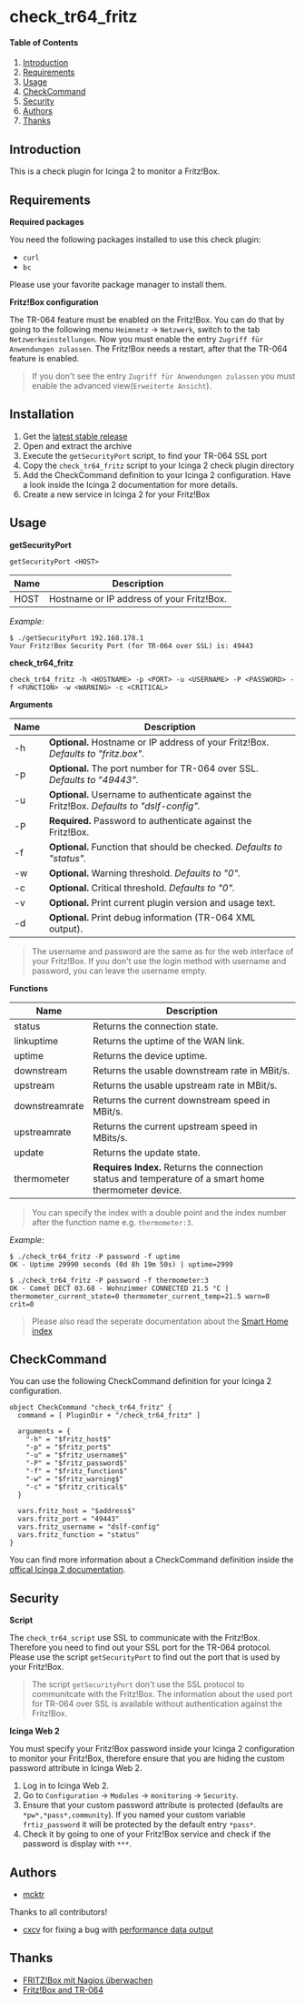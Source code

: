 # check_tr64_fritz

#### Table of Contents

1. [Introduction](#introduction)
2. [Requirements](#requirements)
3. [Usage](#usage)
4. [CheckCommand](#checkcommand)
5. [Security](#security)
6. [Authors](#authors)
7. [Thanks](#thanks)

## Introduction

This is a check plugin for Icinga 2 to monitor a Fritz!Box.

## Requirements

__Required packages__

You need the following packages installed to use this check plugin:

- `curl`
- `bc`

Please use your favorite package manager to install them.

__Fritz!Box configuration__

The TR-064 feature must be enabled on the Fritz!Box. You can do that by going to
the following menu `Heimnetz` -> `Netzwerk`, switch to the tab
`Netzwerkeinstellungen`. Now you must enable the entry `Zugriff für Anwendungen
zulassen`. The Fritz!Box needs a restart, after that the TR-064 feature is
enabled.

> If you don't see the entry `Zugriff für Anwendungen zulassen` you must enable
> the advanced view(`Erweiterte Ansicht`).

## Installation

1. Get the [latest stable release](https://github.com/mcktr/check_tr64_fritz/releases)
2. Open and extract the archive
3. Execute the `getSecurityPort` script, to find your TR-064 SSL port
4. Copy the `check_tr64_fritz` script to your Icinga 2 check plugin directory
5. Add the CheckCommand definition to your Icinga 2 configuration. Have a look inside the Icinga 2 documentation for more details.
6. Create a new service in Icinga 2 for your Fritz!Box

## Usage

__getSecurityPort__

```
getSecurityPort <HOST>
```

| Name | Description                               |
| ---  | ---                                       |
| HOST | Hostname or IP address of your Fritz!Box. |

_Example:_

```
$ ./getSecurityPort 192.168.178.1
Your Fritz!Box Security Port (for TR-064 over SSL) is: 49443
```

__check_tr64_fritz__

```
check_tr64_fritz -h <HOSTNAME> -p <PORT> -u <USERNAME> -P <PASSWORD> -f <FUNCTION> -w <WARNING> -c <CRITICAL>
```

__Arguments__

| Name | Description                                                                                |
| ---  | ---                                                                                        |
| -h   | **Optional.** Hostname or IP address of your Fritz!Box. _Defaults to "fritz.box"._         |
| -p   | **Optional.** The port number for TR-064 over SSL. _Defaults to "49443"._                  |
| -u   | **Optional.** Username to authenticate against the Fritz!Box. _Defaults to "dslf-config"._ |
| -P   | **Required.** Password to authenticate against the Fritz!Box.                              |
| -f   | **Optional.** Function that should be checked. _Defaults to "status"._                     |
| -w   | **Optional.** Warning threshold. _Defaults to "0"._                                        |
| -c   | **Optional.** Critical threshold. _Defaults to "0"._                                       |
| -v   | **Optional.** Print current plugin version and usage text.                                 |
| -d   | **Optional.** Print debug information (TR-064  XML output).                                |

> The username and password are the same as for the web interface of your
> Fritz!Box. If you don't use the login method with username and password, you
> can leave the username empty.

__Functions__

| Name           | Description                                                                                           |
| --             | ---                                                                                                   |
| status         | Returns the connection state.                                                                         |
| linkuptime     | Returns the uptime of the WAN link.                                                                   |
| uptime         | Returns the device uptime.                                                                            |
| downstream     | Returns the usable downstream rate in MBit/s.                                                         |
| upstream       | Returns the usable upstream rate in MBit/s.                                                           |
| downstreamrate | Returns the current downstream speed in MBit/s.                                                       |
| upstreamrate   | Returns the current upstream speed in MBits/s.                                                        |
| update         | Returns the update state.                                                                             |
| thermometer    | **Requires Index.** Returns the connection status and temperature of a smart home thermometer device. |

> You can specify the index with a double point and the index number after the function name e.g. `thermometer:3`.

_Example:_

```
$ ./check_tr64_fritz -P password -f uptime
OK - Uptime 29990 seconds (0d 8h 19m 50s) | uptime=2999

$ ./check_tr64_fritz -P password -f thermometer:3
OK - Comet DECT 03.68 - Wohnzimmer CONNECTED 21.5 °C | thermometer_current_state=0 thermometer_current_temp=21.5 warn=0 crit=0
```

> Please also read the seperate documentation about the [Smart Home index](doc/01-smarthome.md)

## CheckCommand

You can use the following CheckCommand definition for your Icinga 2
configuration.

```
object CheckCommand "check_tr64_fritz" {
  command = [ PluginDir + "/check_tr64_fritz" ]

  arguments = {
    "-h" = "$fritz_host$"
    "-p" = "$fritz_port$"
    "-u" = "$fritz_username$"
    "-P" = "$fritz_password$"
    "-f" = "$fritz_function$"
    "-w" = "$fritz_warning$"
    "-c" = "$fritz_critical$"
  }

  vars.fritz_host = "$address$"
  vars.fritz_port = "49443"
  vars.fritz_username = "dslf-config"
  vars.fritz_function = "status"
}
```

You can find more information about a CheckCommand definition inside the [offical
Icinga 2 documentation](https://www.icinga.com/docs/icinga2/latest/doc/09-object-types/#checkcommand).

## Security

__Script__

The `check_tr64_script` use SSL to communicate with the Fritz!Box. Therefore you
need to find out your SSL port for the TR-064 protocol. Please use the script
`getSecurityPort` to find out the port that is used by your Fritz!Box. 

> The script `getSecurityPort` don't use the SSL protocol to communitcate with
> the Fritz!Box. The information about the used port for TR-064 over SSL is
> available without authentication against the Fritz!Box.

__Icinga Web 2__

You must specify your Fritz!Box  password inside your Icinga 2 configuration to
monitor your Fritz!Box, therefore ensure that you are hiding the custom password
attribute in Icinga Web 2.

1. Log in to Icinga Web 2.
2. Go to `Configuration` -> `Modules` -> `monitoring` -> `Security`.
3. Ensure that your custom password attribute is protected (defaults are `*pw*,*pass*,community`). If you named your custom variable `frtiz_password` it will be protected by the default entry `*pass*`.
4. Check it by going to one of your Fritz!Box service and check if the password is display with ``***``.

## Authors

- [mcktr](https://github.com/mcktr)

Thanks to all contributors!

- [cxcv](https://github.com/cxcv) for fixing a bug with [performance data output](https://github.com/mcktr/check_tr64_fritz/pull/23)


## Thanks

- [FRITZ!Box mit Nagios überwachen](http://blog.gmeiners.net/2013/09/fritzbox-mit-nagios-uberwachen.html)
- [Fritz!Box and TR-064](http://heise.de/-2550500)

